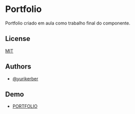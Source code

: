 
# Portfolio

Portfolio criado em aula como trabalho final do componente.


## License

[MIT](https://github.com/yurikerber/portfolio/blob/main/LICENSE)


## Authors

- [@yurikerber](https://github.com/yurikerber)


## Demo

- [PORTFOLIO](http://177.44.248.62/)

